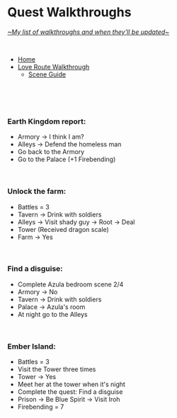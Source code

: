 # Quest Walkthroughs
[*\~My list of walkthroughs and when they'll be updated\~*](https://www.patreon.com/maimlain)

<br>

- [Home](https://github.com/maim-lain/fourelements/blob/master/book-2/home.md)  
- [Love Route Walkthrough](https://github.com/maim-lain/fourelements/blob/master/book-2/loveroute.md)
  - [Scene Guide](https://github.com/maim-lain/fourelements/blob/master/book-2/lovescenes.md)
  
 <!---

- [Slave Route Walkthrough](https://github.com/maim-lain/fourelements/blob/master/book-2/slaveroute.md)
  - [Scene Guide](https://github.com/maim-lain/fourelements/blob/master/book-2/slavescenes.md)

--->

<br>
<br>
<br>

### Earth Kingdom report:
- Armory -> I think I am?
- Alleys -> Defend the homeless man
- Go back to the Armory
- Go to the Palace (+1 Firebending)

<br>

### Unlock the farm:
- Battles = 3
- Tavern -> Drink with soldiers
- Alleys -> Visit shady guy -> Root -> Deal
- Tower (Received dragon scale)
- Farm -> Yes

<br>

### Find a disguise:
- Complete Azula bedroom scene 2/4
- Armory -> No
- Tavern -> Drink with soldiers
- Palace -> Azula's room
- At night go to the Alleys

<br>

### Ember Island:
- Battles = 3
- Visit the Tower three times
- Tower -> Yes
- Meet her at the tower when it's night
- Complete the quest: Find a disguise
- Prison -> Be Blue Spirit -> Visit Iroh
- Firebending = 7

<br>
